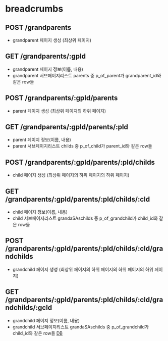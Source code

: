 # breadcrumbs

## POST /grandparents

-   grandparent 페이지 생성 (최상위 페이지)

## GET /grandparents/:gpId

-   grandparent 페이지 정보(이름, 내용)
-   grandparent 서브페이지리스트
    parents 중 p_of_parent가 grandparent_id와 같은 row들

## POST /grandparents/:gpId/parents

-   parent 페이지 생성 (최상위 페이지의 하위 페이지)

## GET /grandparents/:gpId/parents/:pId

-   parent 페이지 정보(이름, 내용)
-   parent 서브페이지리스트
    childs 중 p_of_child가 parent_id와 같은 row들

## POST /grandparents/:gpId/parents/:pId/childs

-   child 페이지 생성 (최상위 페이지의 하위 페이지의 하위 페이지)

## GET /grandparents/:gpId/parents/:pId/childs/:cId

-   child 페이지 정보(이름, 내용)
-   child 서브페이지리스트
    grandaSAschilds 중 p_of_grandchild가 child_id와 같은 row들

## POST /grandparents/:gpId/parents/:pId/childs/:cId/grandchilds

-   grandchild 페이지 생성 (최상위 페이지의 하위 페이지의 하위 페이지의 하위 페이지)

## GET /grandparents/:gpId/parents/:pId/childs/:cId/grandchilds/:gcId

-   grandchild 페이지 정보(이름, 내용)
-   grandchild 서브페이지리스트
    grandaSAschilds 중 p_of_grandchild가 child_id와 같은 row들
    [DB](https://drawsql.app/teams/haksoo-jis-team/diagrams/breadcrumbs)
